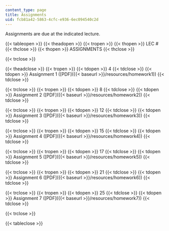 ```yaml
---
content_type: page
title: Assignments
uid: fcb81a42-5863-4cfc-e936-6ec094540c2d
---
```


Assignments are due at the indicated lecture.

{{< tableopen >}}
{{< theadopen >}}
{{< tropen >}}
{{< thopen >}}
LEC #
{{< thclose >}}
{{< thopen >}}
ASSIGNMENTS
{{< thclose >}}

{{< trclose >}}

{{< theadclose >}}
{{< tropen >}}
{{< tdopen >}}
4
{{< tdclose >}}
{{< tdopen >}}
Assignment 1 ([PDF]({{< baseurl >}}/resources/homework1))
{{< tdclose >}}

{{< trclose >}}
{{< tropen >}}
{{< tdopen >}}
8
{{< tdclose >}}
{{< tdopen >}}
Assignment 2 ([PDF]({{< baseurl >}}/resources/homework2))
{{< tdclose >}}

{{< trclose >}}
{{< tropen >}}
{{< tdopen >}}
12
{{< tdclose >}}
{{< tdopen >}}
Assignment 3 ([PDF]({{< baseurl >}}/resources/homework3))
{{< tdclose >}}

{{< trclose >}}
{{< tropen >}}
{{< tdopen >}}
15
{{< tdclose >}}
{{< tdopen >}}
Assignment 4 ([PDF]({{< baseurl >}}/resources/homework4))
{{< tdclose >}}

{{< trclose >}}
{{< tropen >}}
{{< tdopen >}}
17
{{< tdclose >}}
{{< tdopen >}}
Assignment 5 ([PDF]({{< baseurl >}}/resources/homework5))
{{< tdclose >}}

{{< trclose >}}
{{< tropen >}}
{{< tdopen >}}
21
{{< tdclose >}}
{{< tdopen >}}
Assignment 6 ([PDF]({{< baseurl >}}/resources/homework6))
{{< tdclose >}}

{{< trclose >}}
{{< tropen >}}
{{< tdopen >}}
25
{{< tdclose >}}
{{< tdopen >}}
Assignment 7 ([PDF]({{< baseurl >}}/resources/homework7))
{{< tdclose >}}

{{< trclose >}}

{{< tableclose >}}